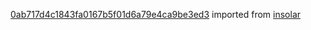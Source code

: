 [0ab717d4c1843fa0167b5f01d6a79e4ca9be3ed3](https://github.com/insolar/insolar/commit/0ab717d4c1843fa0167b5f01d6a79e4ca9be3ed3) imported from [insolar](https://github.com/insolar/insolar)
